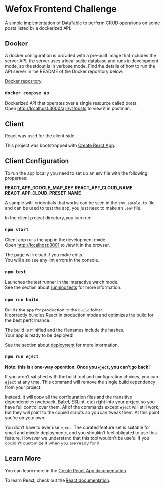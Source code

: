 # Wefox Frontend Challenge

A simple implementation of DataTable to perform CRUD operations on some posts listed by a dockerized API.

## Docker

A docker configuration is provided with a pre-built image that includes the server API, the server uses a local sqlite database and runs in development mode, so the stdout is in verbose mode.
Find the details of how to run the API server in the README of the Docker repository below:

[Docker repository](https://hub.docker.com/r/wefoxgroup/wg-web-challenge).

### `docker compose up`

Dockerized API that operates over a single resource called posts.\
Open [http://localhost:3000/api/v1/posts](http://localhost:3000/api/v1/posts) to view it in postman.

## Client

React was used for the client-side.

This project was bootstrapped with [Create React App](https://github.com/facebook/create-react-app).

## Client Configuration

To run the app locally you need to set up an env file with the following properties:

**REACT_APP_GOOGLE_MAP_KEY**
**REACT_APP_CLOUD_NAME**
**REACT_APP_CLOUD_PRESET_NAME**

A sample with cridentials that works can be seen in the `env.sample.ts` file and can be used to test the app, you just need to make an `.env` file.

In the client project directory, you can run:

### `npm start`

Client app runs the app in the development mode.\
Open [http://localhost:3001](http://localhost:3001) to view it in the browser.

The page will reload if you make edits.\
You will also see any lint errors in the console.

### `npm test`

Launches the test runner in the interactive watch mode.\
See the section about [running tests](https://facebook.github.io/create-react-app/docs/running-tests) for more information.

### `npm run build`

Builds the app for production to the `build` folder.\
It correctly bundles React in production mode and optimizes the build for the best performance.

The build is minified and the filenames include the hashes.\
Your app is ready to be deployed!

See the section about [deployment](https://facebook.github.io/create-react-app/docs/deployment) for more information.

### `npm run eject`

**Note: this is a one-way operation. Once you `eject`, you can’t go back!**

If you aren’t satisfied with the build tool and configuration choices, you can `eject` at any time. This command will remove the single build dependency from your project.

Instead, it will copy all the configuration files and the transitive dependencies (webpack, Babel, ESLint, etc) right into your project so you have full control over them. All of the commands except `eject` will still work, but they will point to the copied scripts so you can tweak them. At this point you’re on your own.

You don’t have to ever use `eject`. The curated feature set is suitable for small and middle deployments, and you shouldn’t feel obligated to use this feature. However we understand that this tool wouldn’t be useful if you couldn’t customize it when you are ready for it.

## Learn More

You can learn more in the [Create React App documentation](https://facebook.github.io/create-react-app/docs/getting-started).

To learn React, check out the [React documentation](https://reactjs.org/).
